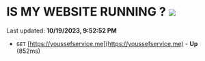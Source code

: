# IS MY WEBSITE RUNNING ? [![](https://img.shields.io/static/v1?label=Sponsor&message=%E2%9D%A4&logo=GitHub&color=%23fe8e86)](https://github.com/sponsors/<username>)

Last updated: **10/19/2023, 9:52:52 PM**

- `GET` [https://youssefservice.me](https://youssefservice.me) - **Up** (852ms)
